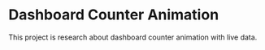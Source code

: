 # Dashboard Counter Animation

This project is research about dashboard counter animation with live data.
